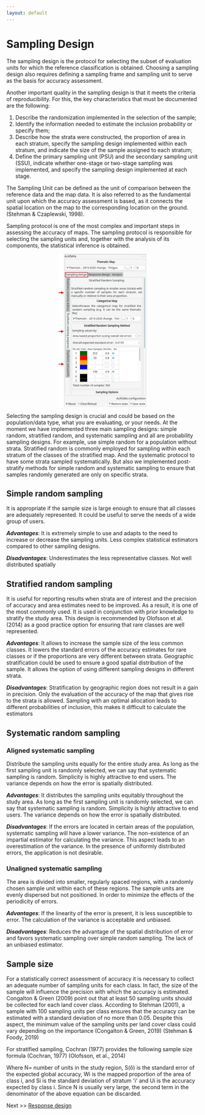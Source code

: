 ```yaml
---
layout: default
---
```


# Sampling Design

The sampling design is the protocol for selecting the subset of evaluation units for which the reference classification 
is obtained. Choosing a sampling design also requires defining a sampling frame and sampling unit to serve as the basis 
for accuracy assessment.

Another important quality in the sampling design is that it meets the criteria of reproducibility. For this, the key 
characteristics that must be documented are the following: 

1. Describe the randomization implemented in the selection of the sample;
2. Identify the information needed to estimate the inclusion probability or specify them;
3. Describe how the strata were constructed, the proportion of area in each stratum, specify the sampling design 
implemented within each stratum, and indicate the size of the sample assigned to each stratum;
4. Define the primary sampling unit (PSU) and the secondary sampling unit (SSU), indicate whether one-stage or two-stage 
sampling was implemented, and specify the sampling design implemented at each stage.

The Sampling Unit can be defined as the unit of comparison between the reference data and the map data. It is also 
referred to as the fundamental unit upon which the accuracy assessment is based, as it connects the spatial location on 
the map to the corresponding location on the ground. (Stehman & Czaplewski, 1998).

Sampling protocol is one of the most complex and important steps in assessing the accuracy of maps. The sampling 
protocol is responsible for selecting the sampling units and, together with the analysis of its components, the 
statistical inference is obtained.

<img src="img/sampling_designs.webp" height="400px" style="margin: auto;display: block;">

Selecting the sampling design is crucial and could be based on the population/data type, what you are evaluating, or 
your needs. At the moment we have implemented three main sampling designs: simple random, stratified random, and 
systematic sampling and all are probability sampling designs. For example, use simple random for a population without 
strata. Stratified random is commonly employed for sampling within each stratum of the classes of the stratified map. 
And the systematic protocol to have some strata sampled systematically. But also we implemented post-stratify methods 
for simple random and systematic sampling to ensure that samples randomly generated are only on specific strata.

## Simple random sampling

It is appropriate if the sample size is large enough to ensure that all classes are adequately represented. It could be 
useful to serve the needs of a wide group of users. 

_**Advantages**_: It is extremely simple to use and adapts to the need to increase or decrease the sampling units. 
Less complex statistical estimators compared to other sampling designs. 

_**Disadvantages**_: Underestimates the less representative classes. Not well distributed spatially

## Stratified random sampling

It is useful for reporting results when strata are of interest and the precision of accuracy and area estimates need to 
be improved. As a result, it is one of the most commonly used. It is used in conjunction with prior knowledge to stratify 
the study area. This design is recommended by Olofsson et al. (2014) as a good practice option for ensuring that rare 
classes are well represented. 

_**Advantages**_: It allows to increase the sample size of the less common classes. It lowers the standard errors of the 
accuracy estimates for rare classes or if the proportions are very different between strata. Geographic stratification 
could be used to ensure a good spatial distribution of the sample. It allows the option of using different sampling 
designs in different strata.

_**Disadvantages**_: Stratification by geographic region does not result in a gain in precision. Only the evaluation of the 
accuracy of the map that gives rise to the strata is allowed. Sampling with an optimal allocation leads to different 
probabilities of inclusion, this makes it difficult to calculate the estimators

## Systematic random sampling

### Aligned systematic sampling

Distribute the sampling units equally for the entire study area. As long as the first sampling unit is randomly selected, 
we can say that systematic sampling is random. Simplicity is highly attractive to end users. The variance depends on how 
the error is spatially distributed.

_**Advantages**_: It distributes the sampling units equitably throughout the study area. As long as the first sampling unit is 
randomly selected, we can say that systematic sampling is random. Simplicity is highly attractive to end users. The 
variance depends on how the error is spatially distributed.

_**Disadvantages**_: If the errors are located in certain areas of the population, systematic sampling will have a lower 
variance. The non-existence of an impartial estimator for calculating the variance. This aspect leads to an overestimation 
of the variance. In the presence of uniformly distributed errors, the application is not desirable.
 
### Unaligned systematic sampling

The area is divided into smaller, regularly spaced regions, with a randomly chosen sample unit within each of these 
regions. The sample units are evenly dispersed but not positioned. In order to minimize the effects of the periodicity of errors.

_**Advantages**_: If the linearity of the error is present, it is less susceptible to error. The calculation of the variance 
is acceptable and unbiased.

_**Disadvantages**_: Reduces the advantage of the spatial distribution of error and favors systematic sampling over simple 
random sampling. The lack of an unbiased estimator.

## Sample size
 
For a statistically correct assessment of accuracy it is necessary to collect an adequate number of sampling units for 
each class. In fact, the size of the sample will influence the precision with which the accuracy is estimated. Congalton 
& Green (2009) point out that at least 50 sampling units should be collected for each land cover class. According to 
Stehman (2001), a sample with 100 sampling units per class ensures that the accuracy can be estimated with a standard 
deviation of no more than 0.05. Despite this aspect, the minimum value of the sampling units per land cover class could 
vary depending on the importance (Congalton & Green, 2019) (Stehman & Foody, 2019)
 
For stratified sampling, Cochran (1977) provides the following sample size formula (Cochran, 1977)  (Olofsson, et al., 2014)

Where N= number of units in the study region, S(ô) is the standard error of the expected global accuracy, Wi is the 
mapped proportion of the area of class i, and Si is the standard deviation of stratum 'i'  and Ui is the accuracy 
expected by class i. Since N is usually very large, the second term in the denominator of the above equation can be discarded.

Next >> [Response design](response-design.html)
